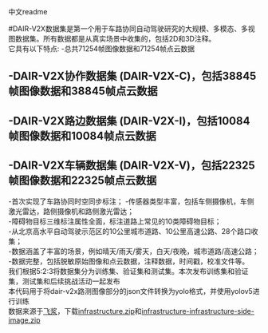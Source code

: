 中文readme

#DAIR-V2X数据集是第一个用于车路协同自动驾驶研究的大规模、多模态、多视图数据集。所有数据都是从真实场景中收集的，包括2D和3D注释。  
它具有以下特点: -总共71254帧图像数据和71254帧点云数据  
## -DAIR-V2X协作数据集 (DAIR-V2X-C)，包括38845帧图像数据和38845帧点云数据  
## -DAIR-V2X路边数据集 (DAIR-V2X-I)，包括10084帧图像数据和10084帧点云数据  
## -DAIR-V2X车辆数据集 (DAIR-V2X-V)，包括22325帧图像数据和22325帧点云数据   
-首次实现了车路协同时空同步标注； -传感器类型丰富，包括车侧摄像机，车侧激光雷达，路侧摄像机和路侧激光雷达；   
-障碍物目标三维标注属性全面，标注道路上常见的10类障碍物目标；   
-从北京高水平自动驾驶示范区的10公里城市道路、10公里高速公路、28个路口收集；   
-数据涵盖了丰富的场景，例如晴天/雨天/雾天，白天/夜晚，城市道路/高速公路；   
-数据完整，包括脱敏原始图像和点云数据，注释数据，时间戳，校准文件等。   
我们根据5:2:3将数据集分为训练集、验证集和测试集。本次发布训练集和验证集，测试集和后续挑战活动一起发布  
本代码用于将dair-v2x路测图像部分的json文件转换为yolo格式，并使用yolov5进行训练  
数据来源于[飞浆](https://aistudio.baidu.com/datasetdetail/179509)，下载[infrastructure.zip](https://aistudio.baidu.com/datasetdetail/179509)和[infrastructure-infrastructure-side-image.zip](https://aistudio.baidu.com/datasetdetail/179509)
